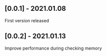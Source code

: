 ## [0.0.1] - 2021.01.08

First version released

## [0.0.2] - 2021.01.13

Improve performance during checking memory
